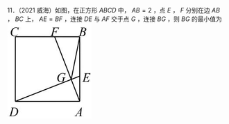 11．（2021 威海）如图，在正方形 $A B C D$ 中， $A B { = } 2$ ，点 $E$ ， $F$ 分别在边 $A B$ ， $B C$ 上， $A E { = } B F$ ，连接 $D E$ 与 $A F$ 交于点 $G$ ，连接 $B G$ ，则 $B G$ 的最小值为
![](<../../qs_image_DB/专题2-3_八种隐圆类最值问题，圆来如此简单（解析版）/5b64dfca12cbf43eb4d87cf694dcc4f2179656a9887251db966dcf74daad519b.jpg>)
